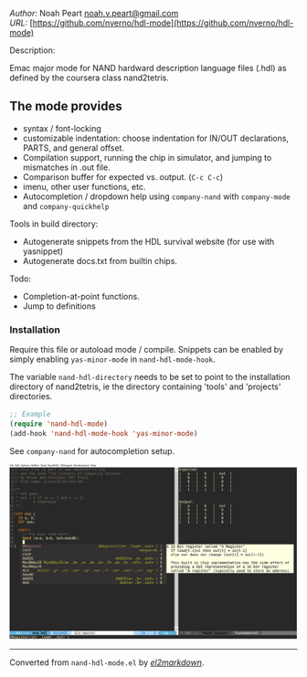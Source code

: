 *Author:* Noah Peart <noah.v.peart@gmail.com><br>
*URL:* [https://github.com/nverno/hdl-mode](https://github.com/nverno/hdl-mode)<br>

Description:

Emac major mode for NAND hardward description language files (.hdl) as 
defined by the coursera class nand2tetris.

## The mode provides

- syntax / font-locking
- customizable indentation: choose indentation for IN/OUT declarations,
  PARTS, and general offset.
- Compilation support, running the chip in simulator, and jumping to mismatches
  in .out file.
- Comparison buffer for expected vs. output. (`C-c C-c`)
- imenu, other user functions, etc.
- Autocompletion / dropdown help using `company-nand` with
  `company-mode` and `company-quickhelp`

Tools in build directory:
- Autogenerate snippets from the HDL survival website (for use with yasnippet)
- Autogenerate docs.txt from builtin chips.

Todo:
- Completion-at-point functions.
- Jump to definitions

### Installation

Require this file or autoload mode / compile.
Snippets can be enabled by simply enabling `yas-minor-mode` in
`nand-hdl-mode-hook`.

The variable `nand-hdl-directory` needs to be set to point to
the installation directory of nand2tetris, ie the directory
containing 'tools' and 'projects' directories.

```lisp
;; Example
(require 'nand-hdl-mode)
(add-hook 'nand-hdl-mode-hook 'yas-minor-mode)
```

See `company-nand` for autocompletion setup.

![example](example.png)


---
Converted from `nand-hdl-mode.el` by [*el2markdown*](https://github.com/Lindydancer/el2markdown).
